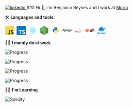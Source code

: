 <p>
 <a href="https://www.linkedin.com/in/benjamin-reynes/">
  <img alt="linkedin" width="22px" src="https://raw.githubusercontent.com/peterthehan/peterthehan/master/assets/linkedin.svg" />
</a>
### Hi 👋, i'm Benjamin Reynes and I work at  
 <a href="https://morio.co">
  Morio
 </a>
</p>

🛠 **Languages and tools:**
<p>
<img height="30" src="https://raw.githubusercontent.com/github/explore/80688e429a7d4ef2fca1e82350fe8e3517d3494d/topics/javascript/javascript.png">&nbsp;
<img height="30" src="https://raw.githubusercontent.com/github/explore/80688e429a7d4ef2fca1e82350fe8e3517d3494d/topics/typescript/typescript.png">&nbsp;
<img height="30" src="https://raw.githubusercontent.com/github/explore/80688e429a7d4ef2fca1e82350fe8e3517d3494d/topics/react/react.png">&nbsp;
<img height="30" src="https://raw.githubusercontent.com/github/explore/80688e429a7d4ef2fca1e82350fe8e3517d3494d/topics/nodejs/nodejs.png">&nbsp;
<img height="30" src="https://raw.githubusercontent.com/github/explore/80688e429a7d4ef2fca1e82350fe8e3517d3494d/topics/python/python.png">&nbsp;
<img height="30" src="https://raw.githubusercontent.com/github/explore/80688e429a7d4ef2fca1e82350fe8e3517d3494d/topics/django/django.png">&nbsp;
<img height="30" src="https://raw.githubusercontent.com/github/explore/80688e429a7d4ef2fca1e82350fe8e3517d3494d/topics/mysql/mysql.png">&nbsp;
<img height="30" src="https://raw.githubusercontent.com/github/explore/80688e429a7d4ef2fca1e82350fe8e3517d3494d/topics/git/git.png">&nbsp;
<img height="30" src="https://raw.githubusercontent.com/github/explore/80688e429a7d4ef2fca1e82350fe8e3517d3494d/topics/docker/docker.png">&nbsp;
</p>

🧑‍💻 **I mainly do at work**

![Progress](https://progress-bar.dev/40/?scale=100&title=React-Typescript&width=200&color=babaca&suffix=%)

![Progress](https://progress-bar.dev/40/?scale=100&title=Pyton-Django++++&width=200&color=babaca&suffix=%)

![Progress](https://progress-bar.dev/5/?scale=100&title=Docker++++++++++&width=200&color=babaca&suffix=%)

![Progress](https://progress-bar.dev/5/?scale=100&title=CI/CD+++++++++++&width=200&color=babaca&suffix=%)

👨‍🎓 **I'm Learning**

![Solidity](https://img.shields.io/badge/Solidity-%23363636.svg?style=for-the-badge&logo=solidity&logoColor=white)
